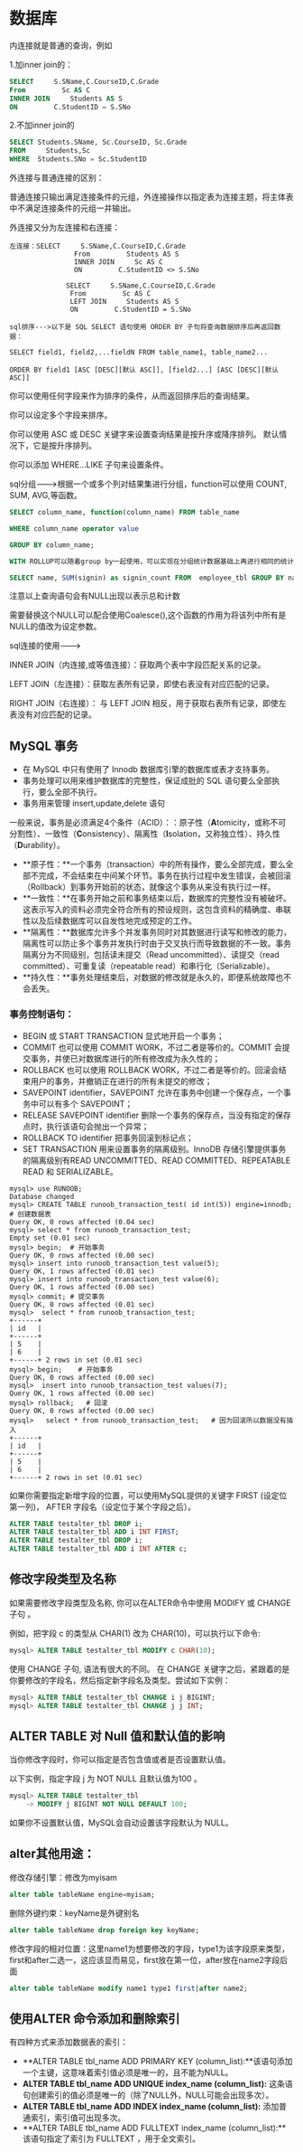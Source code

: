 # 数据库

内连接就是普通的查询，例如

1.加inner join的：

```sql
SELECT     S.SName,C.CourseID,C.Grade
From         Sc AS C
INNER JOIN     Students AS S
ON         C.StudentID = S.SNo
```

2.不加inner join的

```sql
SELECT Students.SName, Sc.CourseID, Sc.Grade
FROM     Students,Sc
WHERE  Students.SNo = Sc.StudentID
```

外连接与普通连接的区别：

普通连接只输出满足连接条件的元组，外连接操作以指定表为连接主题，将主体表中不满足连接条件的元组一并输出。

外连接又分为左连接和右连接：

```mysql
左连接：SELECT     S.SName,C.CourseID,C.Grade
                From         Students AS S
                INNER JOIN     Sc AS C
                ON         C.StudentID <> S.SNo

​		       SELECT     S.SName,C.CourseID,C.Grade
​               From         Sc AS C
​               LEFT JOIN     Students AS S
​               ON         C.StudentID = S.SNo

sql排序--->以下是 SQL SELECT 语句使用 ORDER BY 子句将查询数据排序后再返回数据：

SELECT field1, field2,...fieldN FROM table_name1, table_name2...

ORDER BY field1 [ASC [DESC][默认 ASC]], [field2...] [ASC [DESC][默认 ASC]]
```

你可以使用任何字段来作为排序的条件，从而返回排序后的查询结果。

你可以设定多个字段来排序。

你可以使用 ASC 或 DESC 关键字来设置查询结果是按升序或降序排列。 默认情况下，它是按升序排列。

你可以添加 WHERE...LIKE 子句来设置条件。

sql分组--->根据一个或多个列对结果集进行分组，function可以使用 COUNT, SUM, AVG,等函数。

```sql
SELECT column_name, function(column_name) FROM table_name

WHERE column_name operator value

GROUP BY column_name;

WITH ROLLUP可以随着group by一起使用，可以实现在分组统计数据基础上再进行相同的统计（SUM,AVG,COUNT…）。

SELECT name, SUM(signin) as signin_count FROM  employee_tbl GROUP BY name WITH ROLLUP
```

注意以上查询语句会有NULL出现以表示总和计数

需要替换这个NULL可以配合使用Coalesce(),这个函数的作用为将该列中所有是NULL的值改为设定参数。

sql连接的使用--->

INNER JOIN（内连接,或等值连接）：获取两个表中字段匹配关系的记录。

LEFT JOIN（左连接）：获取左表所有记录，即使右表没有对应匹配的记录。

RIGHT JOIN（右连接）： 与 LEFT JOIN 相反，用于获取右表所有记录，即使左表没有对应匹配的记录。

##  MySQL 事务

- 在 MySQL 中只有使用了 Innodb 数据库引擎的数据库或表才支持事务。
- 事务处理可以用来维护数据库的完整性，保证成批的 SQL 语句要么全部执行，要么全部不执行。
- 事务用来管理 insert,update,delete 语句

一般来说，事务是必须满足4个条件（ACID）：：原子性（**A**tomicity，或称不可分割性）、一致性（**C**onsistency）、隔离性（**I**solation，又称独立性）、持久性（**D**urability）。

- **原子性：**一个事务（transaction）中的所有操作，要么全部完成，要么全部不完成，不会结束在中间某个环节。事务在执行过程中发生错误，会被回滚（Rollback）到事务开始前的状态，就像这个事务从来没有执行过一样。
- **一致性：**在事务开始之前和事务结束以后，数据库的完整性没有被破坏。这表示写入的资料必须完全符合所有的预设规则，这包含资料的精确度、串联性以及后续数据库可以自发性地完成预定的工作。
- **隔离性：**数据库允许多个并发事务同时对其数据进行读写和修改的能力，隔离性可以防止多个事务并发执行时由于交叉执行而导致数据的不一致。事务隔离分为不同级别，包括读未提交（Read uncommitted）、读提交（read committed）、可重复读（repeatable read）和串行化（Serializable）。
- **持久性：**事务处理结束后，对数据的修改就是永久的，即便系统故障也不会丢失。

### 事务控制语句：

- BEGIN 或 START TRANSACTION 显式地开启一个事务；
- COMMIT 也可以使用 COMMIT WORK，不过二者是等价的。COMMIT 会提交事务，并使已对数据库进行的所有修改成为永久性的；
- ROLLBACK 也可以使用 ROLLBACK WORK，不过二者是等价的。回滚会结束用户的事务，并撤销正在进行的所有未提交的修改；
- SAVEPOINT identifier，SAVEPOINT 允许在事务中创建一个保存点，一个事务中可以有多个 SAVEPOINT；
- RELEASE SAVEPOINT identifier 删除一个事务的保存点，当没有指定的保存点时，执行该语句会抛出一个异常；
- ROLLBACK TO identifier 把事务回滚到标记点；
- SET TRANSACTION 用来设置事务的隔离级别。InnoDB 存储引擎提供事务的隔离级别有READ UNCOMMITTED、READ COMMITTED、REPEATABLE READ 和 SERIALIZABLE。

```mysql
mysql> use RUNOOB; 
Database changed 
mysql> CREATE TABLE runoob_transaction_test( id int(5)) engine=innodb;  # 创建数据表 
Query OK, 0 rows affected (0.04 sec)  
mysql> select * from runoob_transaction_test; 
Empty set (0.01 sec)  
mysql> begin;  # 开始事务 
Query OK, 0 rows affected (0.00 sec)  
mysql> insert into runoob_transaction_test value(5); 
Query OK, 1 rows affected (0.01 sec)  
mysql> insert into runoob_transaction_test value(6); 
Query OK, 1 rows affected (0.00 sec)  
mysql> commit; # 提交事务 
Query OK, 0 rows affected (0.01 sec)  
mysql>  select * from runoob_transaction_test; 
+------+
| id   |
+------+
| 5    |
| 6    |
+------+ 2 rows in set (0.01 sec)  
mysql> begin;    # 开始事务 
Query OK, 0 rows affected (0.00 sec)  
mysql>  insert into runoob_transaction_test values(7); 
Query OK, 1 rows affected (0.00 sec)  
mysql> rollback;   # 回滚 
Query OK, 0 rows affected (0.00 sec)  
mysql>   select * from runoob_transaction_test;   # 因为回滚所以数据没有插入 
+------+ 
| id   | 
+------+ 
| 5    | 
| 6    |
+------+ 2 rows in set (0.01 sec)
```

如果你需要指定新增字段的位置，可以使用MySQL提供的关键字 FIRST (设定位第一列)， AFTER 字段名（设定位于某个字段之后）。

```sql
ALTER TABLE testalter_tbl DROP i;
ALTER TABLE testalter_tbl ADD i INT FIRST;
ALTER TABLE testalter_tbl DROP i;
ALTER TABLE testalter_tbl ADD i INT AFTER c;
```

## 修改字段类型及名称

如果需要修改字段类型及名称, 你可以在ALTER命令中使用 MODIFY 或 CHANGE 子句 。

例如，把字段 c 的类型从 CHAR(1) 改为 CHAR(10)，可以执行以下命令:

```sql
mysql> ALTER TABLE testalter_tbl MODIFY c CHAR(10);
```

使用 CHANGE 子句, 语法有很大的不同。 在 CHANGE 关键字之后，紧跟着的是你要修改的字段名，然后指定新字段名及类型。尝试如下实例：

```sql
mysql> ALTER TABLE testalter_tbl CHANGE i j BIGINT;
mysql> ALTER TABLE testalter_tbl CHANGE j j INT;
```

## ALTER TABLE 对 Null 值和默认值的影响

当你修改字段时，你可以指定是否包含值或者是否设置默认值。

以下实例，指定字段 j 为 NOT NULL 且默认值为100 。

```sql
mysql> ALTER TABLE testalter_tbl 
    -> MODIFY j BIGINT NOT NULL DEFAULT 100;
```

如果你不设置默认值，MySQL会自动设置该字段默认为 NULL。

## alter其他用途：

修改存储引擎：修改为myisam

```sql
alter table tableName engine=myisam;
```

删除外键约束：keyName是外键别名

```sql
alter table tableName drop foreign key keyName;
```

修改字段的相对位置：这里name1为想要修改的字段，type1为该字段原来类型，first和after二选一，这应该显而易见，first放在第一位，after放在name2字段后面

```sql
alter table tableName modify name1 type1 first|after name2;
```

## 使用ALTER 命令添加和删除索引

有四种方式来添加数据表的索引：

- **ALTER TABLE tbl_name ADD PRIMARY KEY (column_list):**该语句添加一个主键，这意味着索引值必须是唯一的，且不能为NULL。
- **ALTER TABLE tbl_name ADD UNIQUE index_name (column_list):** 这条语句创建索引的值必须是唯一的（除了NULL外，NULL可能会出现多次）。
- **ALTER TABLE tbl_name ADD INDEX index_name (column_list):** 添加普通索引，索引值可出现多次。
- **ALTER TABLE tbl_name ADD FULLTEXT index_name (column_list):**该语句指定了索引为 FULLTEXT ，用于全文索引。

